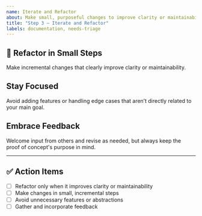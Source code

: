 ```yaml
---
name: Iterate and Refactor
about: Make small, purposeful changes to improve clarity or maintainability.
title: "Step 3 — Iterate and Refactor"
labels: documentation, needs-triage
---
```


## 🔄 Refactor in Small Steps

Make incremental changes that clearly improve clarity or maintainability.

## Stay Focused

Avoid adding features or handling edge cases that aren’t directly related to your main goal.

## Embrace Feedback

Welcome input from others and revise as needed, but always keep the proof of concept's purpose in mind.

---

## ✅ Action Items

- [ ] Refactor only when it improves clarity or maintainability
- [ ] Make changes in small, incremental steps
- [ ] Avoid unnecessary features or abstractions
- [ ] Gather and incorporate feedback

